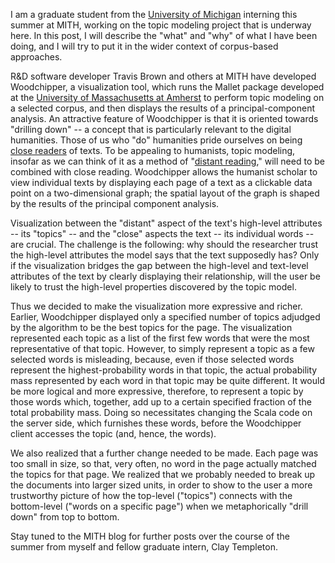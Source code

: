 I am a graduate student from the [University of Michigan](http://www.umich.edu/) interning this summer at MITH, working on the topic modeling project that is underway here. In this post, I will describe the "what" and "why" of what I have been doing, and I will try to put it in the wider context of corpus-based approaches.

R&D software developer Travis Brown and others at MITH have developed Woodchipper, a visualization tool, which runs the Mallet package developed at the [University of Massachusetts at Amherst](http://www.umass.edu/) to perform topic modeling on a selected corpus, and then displays the results of a principal-component analysis. An attractive feature of Woodchipper is that it is oriented towards "drilling down" -- a concept that is particularly relevant to the digital humanities. Those of us who "do" humanities pride ourselves on being [close readers](http://en.wikipedia.org/wiki/Close_reading) of texts. To be appealing to humanists, topic modeling, insofar as we can think of it as a method of "[distant reading](http://mikejohnduff.blogspot.com/2009/11/distant-reading.html)," will need to be combined with close reading. Woodchipper allows the humanist scholar to view individual texts by displaying each page of a text as a clickable data point on a two-dimensional graph; the spatial layout of the graph is shaped by the results of the principal component analysis.

Visualization between the "distant" aspect of the text's high-level attributes -- its "topics" -- and the "close" aspects the text -- its individual words -- are crucial. The challenge is the following: why should the researcher trust the high-level attributes the model says that the text supposedly has? Only if the visualization bridges the gap between the high-level and text-level attributes of the text by clearly displaying their relationship, will the user be likely to trust the high-level properties discovered by the topic model.

Thus we decided to make the visualization more expressive and richer. Earlier, Woodchipper displayed only a specified number of topics adjudged by the algorithm to be the best topics for the page. The visualization represented each topic as a list of the first few words that were the most representative of that topic. However, to simply represent a topic as a few selected words is misleading, because, even if those selected words represent the highest-probability words in that topic, the actual probability mass represented by each word in that topic may be quite different. It would be more logical and more expressive, therefore, to represent a topic by those words which, together, add up to a certain specified fraction of the total probability mass. Doing so necessitates changing the Scala code on the server side, which furnishes these words, before the Woodchipper client accesses the topic (and, hence, the words).

We also realized that a further change needed to be made. Each page was too small in size, so that, very often, no word in the page actually matched the topics for that page. We realized that we probably needed to break up the documents into larger sized units, in order to show to the user a more trustworthy picture of how the top-level ("topics") connects with the bottom-level ("words on a specific page") when we metaphorically "drill down" from top to bottom.

Stay tuned to the MITH blog for further posts over the course of the summer from myself and fellow graduate intern, Clay Templeton.